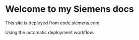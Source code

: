 # Welcome to my Siemens docs

This site is deployed from code.siemens.com.

Using the automatic deployment workflow.
